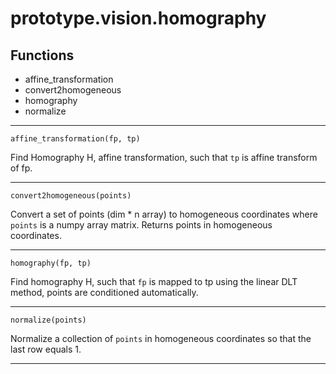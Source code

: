 # prototype.vision.homography



## Functions

- affine_transformation
- convert2homogeneous
- homography
- normalize

---


    affine_transformation(fp, tp)

Find Homography H, affine transformation, such that `tp` is affine
    transform of fp.
    


---

    convert2homogeneous(points)

Convert a set of points (dim * n array) to homogeneous coordinates
    where `points` is a numpy array matrix. Returns points in homogeneous
    coordinates.
    


---

    homography(fp, tp)

Find homography H, such that `fp` is mapped to tp using the linear DLT
    method, points are conditioned automatically.
    


---

    normalize(points)

Normalize a collection of `points` in homogeneous coordinates so that
    the last row equals 1.
    


---
